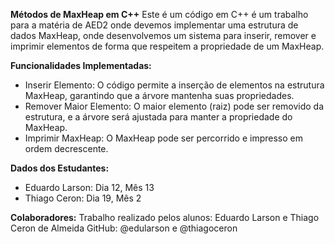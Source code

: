 **Métodos de MaxHeap em C++**
Este é um código em C++ é um trabalho para a matéria de AED2 onde devemos implementar  uma estrutura de dados MaxHeap, onde desenvolvemos um sistema para inserir, remover e imprimir elementos de forma que respeitem a propriedade de um MaxHeap.

**Funcionalidades Implementadas:**
- Inserir Elemento: O código permite a inserção de elementos na estrutura MaxHeap, garantindo que a árvore mantenha suas propriedades.
- Remover Maior Elemento: O maior elemento (raiz) pode ser removido da estrutura, e a árvore será ajustada para manter a propriedade do MaxHeap.
- Imprimir MaxHeap: O MaxHeap pode ser percorrido e impresso em ordem decrescente.

**Dados dos Estudantes:**
- Eduardo Larson: Dia 12, Mês 13
- Thiago Ceron: Dia 19, Mês 2

**Colaboradores:**
Trabalho realizado pelos alunos: Eduardo Larson e Thiago Ceron de Almeida
GitHub: @edularson e @thiagoceron
